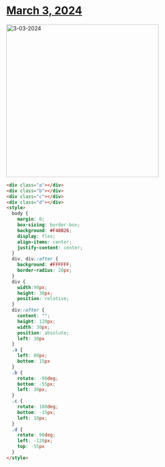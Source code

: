 # [March 3, 2024](https://cssbattle.dev/play/mrt5Q0vjIWvZV2LPSUC8)

<img src="https://firebasestorage.googleapis.com/v0/b/cssbattleapp.appspot.com/o/user%2Fummd3POvEDfFyeFvVdOMG3OOrwE2%2Ftargets%2Ftarget_jykqKc8@2x.png?alt=media" width="400" alt="3-03-2024" />

```html
<div class="a"></div>
<div class="b"></div>
<div class="c"></div>
<div class="d"></div>
<style>
  body {
    margin: 0;
    box-sizing: border-box;
    background: #F48B26;
    display: flex;
    align-items: center;
    justify-content: center;
  }
  div, div::after {
    background: #FFFFFF;
    border-radius: 20px;
  }
  div {
    width:90px;
    height: 30px;
    position: relative;
  }
  div::after {
    content: "";
    height: 120px;
    width: 30px;
    position: absolute;
    left: 30px
  }
  .a {
    left: 80px;
    bottom: 15px
  }
  .b {
    rotate: -90deg;
    bottom: -55px;
    left: 30px;
  }
  .c {
    rotate: 180deg;
    bottom: -15px;
    left: 10px;
  }
  .d {
    rotate: 90deg;
    left: -120px;
    top: -55px
  }
</style>

```

